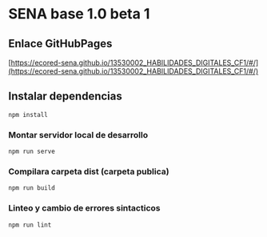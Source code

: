 # SENA base 1.0 beta 1

## Enlace GitHubPages

[https://ecored-sena.github.io/13530002_HABILIDADES_DIGITALES_CF1/#/](https://ecored-sena.github.io/13530002_HABILIDADES_DIGITALES_CF1/#/)

## Instalar dependencias

```
npm install
```

### Montar servidor local de desarrollo

```
npm run serve
```

### Compilara carpeta dist (carpeta publica)

```
npm run build
```

### Linteo y cambio de errores sintacticos

```
npm run lint
```
